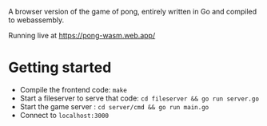 A browser version of the game of pong, entirely written in Go and compiled to webassembly.

Running live at https://pong-wasm.web.app/

# Getting started

- Compile the frontend code: `make`
- Start a fileserver to serve that code: `cd fileserver && go run server.go`
- Start the game server : `cd server/cmd && go run main.go`
- Connect to `localhost:3000`


